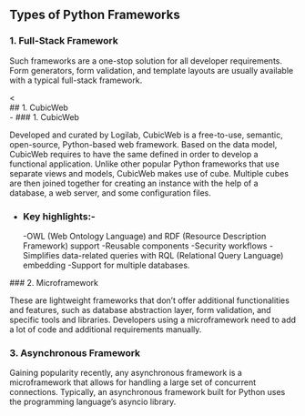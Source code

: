 ## Types of Python Frameworks
### 1. Full-Stack Framework

Such frameworks are a one-stop solution for all developer requirements. Form generators, form validation, and template layouts are usually available with a typical full-stack framework.

<div><  
<summary> ## 1. CubicWeb </summary>  
 - ### 1. CubicWeb

Developed and curated by Logilab, CubicWeb is a free-to-use, semantic, open-source, Python-based web framework. Based on the data model, CubicWeb requires to have the same defined in order to develop a functional application. Unlike other popular Python frameworks that use separate views and models, CubicWeb makes use of cube. Multiple cubes are then joined together for creating an instance with the help of a database, a web server, and some configuration files. 
   - ### Key highlights:-

      -OWL (Web Ontology Language) and RDF (Resource Description Framework) support
      -Reusable components
      -Security workflows
      -Simplifies data-related queries with RQL (Relational Query Language) embedding
      -Support for multiple databases.
</div>
### 2. Microframework

These are lightweight frameworks that don’t offer additional functionalities and features, such as database abstraction layer, form validation, and specific tools and libraries. Developers using a microframework need to add a lot of code and additional requirements manually.

### 3. Asynchronous Framework

Gaining popularity recently, any asynchronous framework is a microframework that allows for handling a large set of concurrent connections. Typically, an asynchronous framework built for Python uses the programming language’s asyncio library.
